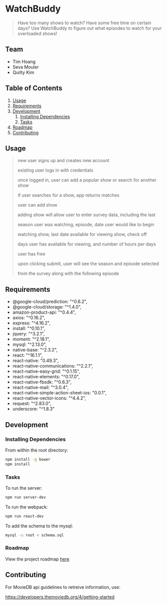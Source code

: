 # WatchBuddy

> Have too many shows to watch? Have some free time on certain days? Use WatchBuddy to figure out what episodes to watch for your overloaded shows!

## Team

  - Tim Hoang
  - Seva Mouler
  - Quilty Kim

## Table of Contents

1. [Usage](#Usage)
1. [Requirements](#requirements)
1. [Development](#development)
    1. [Installing Dependencies](#installing-dependencies)
    1. [Tasks](#tasks)
1. [Roadmap](#roadmap)
1. [Contributing](#contributing)

## Usage

> new user signs up and creates new account
>
> existing user logs in with credentials
>
> once logged in, user can add a popular show or search for another show
>
> if user searches for a show, app returns matches
>
> user can add show
>
> adding show will allow user to enter survey data, including the last
>
> season user was watching, episode, date user would like to begin
>
> watching show, last date available for viewing show, check off
>
> days user has available for viewing, and number of hours per days
>
> user has free
>
> upon clicking submit, user will see the season and episode selected
>
> from the survey along with the following episode

## Requirements

- @google-cloud/prediction: "^0.6.2",
- @google-cloud/storage: "^1.4.0",
- amazon-product-api: "^0.4.4",
- axios: "^0.16.2",
- express: "^4.16.2",
- install: "^0.10.1",
- jquery: "^3.2.1",
- moment: "^2.18.1",
- mysql: "^2.13.0",
- native-base: "^2.3.2",
- react: "^16.1.1",
- react-native: "0.49.3",
- react-native-communications: "^2.2.1",
- react-native-easy-grid: "^0.1.15",
- react-native-elements: "^0.17.0",
- react-native-fbsdk: "^0.6.3",
- react-native-mail: "^3.0.4",
- react-native-simple-action-sheet-ios: "0.0.1",
- react-native-vector-icons: "^4.4.2",
- request: "^2.83.0",
- underscore: "^1.8.3"

## Development

### Installing Dependencies

From within the root directory:

```sh
npm install -g bower
npm install
```

### Tasks

To run the server:

```sh
npm run server-dev
```


To run the webpack:

```sh
npm run react-dev
```


To add the schema to the mysql:

```sh
mysql -u root < schema.sql
```

### Roadmap

View the project roadmap [here](LINK_TO_DOC)


## Contributing

For MovieDB api guidelines to retreive information, use:

https://developers.themoviedb.org/4/getting-started


